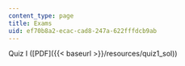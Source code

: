 ```yaml
---
content_type: page
title: Exams
uid: ef70b8a2-ecac-cad8-247a-622fffdcb9ab
---
```


Quiz I ([PDF]({{< baseurl >}}/resources/quiz1_sol))